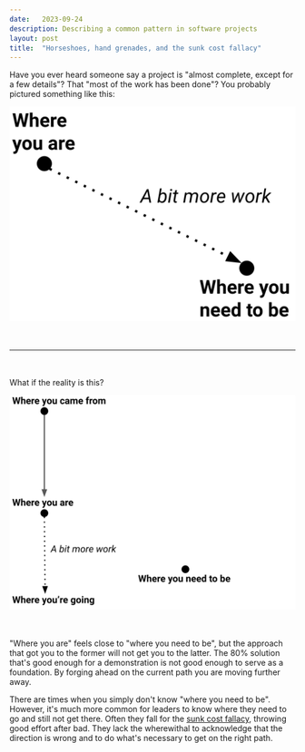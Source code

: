 ```yaml
---
date:   2023-09-24
description: Describing a common pattern in software projects
layout: post
title:  "Horseshoes, hand grenades, and the sunk cost fallacy"
---
```


Have you ever heard someone say a project is "almost complete, except for a few details"? That "most of the work has been done"? You probably pictured something like this:

<div class="text-center">
    <img src="/img/posts/2023-09-24-first-image.svg" alt="First image" style="max-height: 50vh" />
</div>

<hr style="margin-bottom: 48px; margin-top: 48px"/>

What if the reality is this?

<div class="text-center">
    <img src="/img/posts/2023-09-24-second-image.svg" alt="Second image" style="max-height: 50vh" />
</div>

<div style="margin-bottom: 48px; margin-top: 48px"/>

"Where you are" feels close to "where you need to be", but the approach that got you to the former will not get you to the latter. The 80% solution that's good enough for a demonstration is not good enough to serve as a foundation. By forging ahead on the current path you are moving further away.

There are times when you simply don't know "where you need to be". However, it's much more common for leaders to know where they need to go and still not get there. Often they fall for the [sunk cost fallacy](https://en.wikipedia.org/wiki/Sunk_cost), throwing good effort after bad. They lack the wherewithal to acknowledge that the direction is wrong and to do what's necessary to get on the right path.